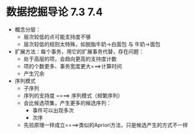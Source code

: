 # 数据挖掘导论 7.3 7.4
+ 概念分层：
  + 层次较低的点可能支持度不够
  + 层次较低的规则太特殊，如脱脂牛奶->白面包 与 牛奶->面包
+ 扩展方法：每个事务，用它的扩展事务代替，存在问题：
  + 处于高层的项，会趋向更高的支持度计数
  + 项的个数更多、事务宽度更大===>计算时间
  + 产生冗余
+ 序列模式
  + 子序列
  + 序列的支持度 ====> 序列模式（频繁序列）
  + 会比候选项集，产生更多的候选序列：
    + 事件可以出现多次
    + 次序
  + 先验原理一样成立====>类似的Apriori方法，只是候选产生的方式不一样
